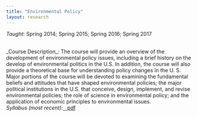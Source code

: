 ```yaml
---
title: "Environmental Policy"
layout: research
---
```


_Taught_: Spring 2014; Spring 2015; Spring 2016; Spring 2017

<br />
_Course Description_: The course will provide an overview of the development of environmental policy issues, including a brief history on the develop of environmental politics in the U.S. In addition, the course will also provide a theoretical base for understanding policy changes in the U. S. Major portions of the course will be devoted to examining the fundamental beliefs and attitudes that have shaped environmental policies; the major political institutions in the U.S. that conceive, design, implement, and revise environmental policies; the role of science in environmental policy; and the application of economic principles to environmental issues.


<br />
<em>Syllabus (most recent):</em><a href="{{ site.url }}/teaching/EPsyllabus.pdf" class="badge badge-small">&nbsp;&nbsp;<i class="fa fa-file-pdf-o"></i>&nbsp;pdf</a>
